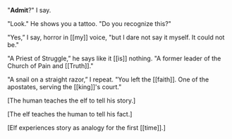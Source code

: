 "**Admit**?" I say.

"Look." He shows you a tattoo. "Do you recognize this?"

"Yes,” I say, horror in [[my]] voice, "but I dare not say it myself. It could not be."

"A Priest of Struggle,” he says like it [[is]] nothing. "A former leader of the Church of Pain and [[Truth]]."

"A snail on a straight razor,” I repeat. "You left the [[faith]]. One of the apostates, serving the [[king]]'s court." 




[The human teaches the elf to tell his story.]

[The elf teaches the human to tell his fact.]

[Elf experiences story as analogy for the first [[time]].]